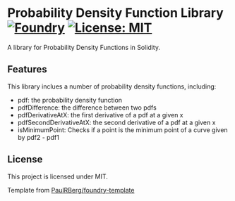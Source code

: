 # Probability Density Function Library [![Foundry][foundry-badge]][foundry] [![License: MIT][license-badge]][license]

[foundry]: https://getfoundry.sh/
[foundry-badge]: https://img.shields.io/badge/Built%20with-Foundry-FFDB1C.svg
[license]: https://opensource.org/licenses/MIT
[license-badge]: https://img.shields.io/badge/License-MIT-blue.svg

A library for Probability Density Functions in Solidity.

## Features

This library inclues a number of probability density functions, including:

- pdf: the probability density function
- pdfDifference: the difference between two pdfs
- pdfDerivativeAtX: the first derivative of a pdf at a given x
- pdfSecondDerivativeAtX: the second derivative of a pdf at a given x
- isMinimumPoint: Checks if a point is the minimum point of a curve given by pdf2 - pdf1

## License

This project is licensed under MIT.

Template from [PaulRBerg/foundry-template](https://github.com/PaulRBerg/foundry-template)
